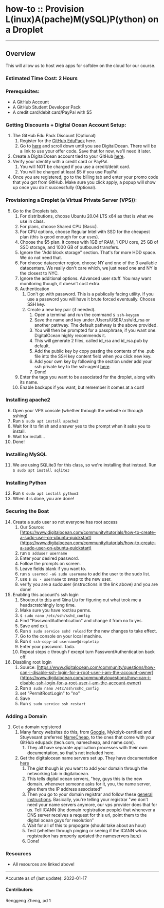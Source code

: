 # how-to :: Provision L(inux)A(pache)M(ySQL)P(ython) on a Droplet
---
## Overview
This will allow us to host web apps for softdev on the cloud for our course.

### Estimated Time Cost: 2 Hours

### Prerequisites:
 - A GitHub Account
 - A GitHub Student Developer Pack
 - A credit card/debit card/PayPal with $5

### Getting Discounts + Digital Ocean Account Setup:  

1. The GitHub Edu Pack Discount (Optional)  
	1. Register for the [GitHub EduPack](https://education.github.com/pack) here.  
	2. Go to [here](https://education.github.com/pack/offers) and scroll down until you see DigitalOcean. There will be a link to use your offer code. Save that for now, we'll need it later.  
2. Create a DigitalOcean account tied to your GitHub [here](https://cloud.digitalocean.com/registrations/new).
3. Verify your identity with a credit card or PayPal.  
	1. You will NOT be charged if you use a credit/debit card.  
	2. You will be charged at least $5 if you use PayPal.  
4. Once you are registered, go to the billing tab and enter your promo code that you got from GitHub. Make sure you click apply, a popup will show up once you do it successfully (Optional).  

### Provisioning a Droplet (a Virtual Private Server (VPS)):

5. Go to the Droplets tab.  
	1. For distributions, choose Ubuntu 20.04 LTS x64 as that is what we use in class.  
	2. For plans, choose Shared CPU (Basic).  
	3. For CPU options, choose Regular Intel with SSD for the cheapest plan (this is good enough for our uses).  
	4. Choose the $5 plan. It comes with 1GB of RAM, 1 CPU core, 25 GB of SSD storage, and 1000 GB of outbound transfers.  
	5. Ignore the "Add block storage" section. That's for more HDD space. We do not need that.  
	6. For choose datacenter region, choose NY and one of the 3 available datacenters. We really don't care which, we just need one and NY is the closest to NYC.  
	7. Ignore the additional options. Advanced user stuff. You may want monitoring though, it doesn't cost extra.  
	8. Authentication  
		1. Don't go with password. This is a publically facing utility. If you use a password you will have it brute forced eventually. Choose SSH key.  
		2. Create a new key pair (if needed).  
			1. Open a terminal and run the command ```$ ssh-keygen```  
			2. Save the name and key under /Users/USER/.ssh/id_rsa or another pathway. The default pathway is the above provided.  
			3. You will then be prompted for a passphrase, if you want one. DigitalOcean highly recommends it.  
			4. This will generate 2 files, called id_rsa and id_rsa.pub by default.  
			5. Add the public key by copy pasting the contents of the .pub file into the SSH key content field when you click new key.  
			6. Add your own key by following the section under add your ssh private key to the ssh-agent [here](https://docs.github.com/en/authentication/connecting-to-github-with-ssh/generating-a-new-ssh-key-and-adding-it-to-the-ssh-agent).  
			7. Done!  
	9. Enter the tags you want to be associated for the droplet, along with its name.  
	10. Enable backups if you want, but remember it comes at a cost!  

### Installing apache2

6. Open your VPS console (whether through the website or through sshing)  
7. Run ```$ sudo apt install apache2```  
8. Wait for it to finish and answer yes to the prompt when it asks you to install.  
9. Wait for install...  
10. Done!  

### Installing MySQL

11. We are using SQLite3 for this class, so we're installing that instead. Run ```$ sudo apt install sqlite3```

### Installing Python  

12. Run ```$ sudo apt install python3```  
13. When it is done, you are done!  

### Securing the Boat

14. Create a sudo user so not everyone has root access  
	1. Our Source: [https://www.digitalocean.com/community/tutorials/how-to-create-a-sudo-user-on-ubuntu-quickstart](https://www.digitalocean.com/community/tutorials/how-to-create-a-sudo-user-on-ubuntu-quickstart)  
	2. run ```$ adduser username```  
	3. Enter your desired password.  
	4. Follow the prompts on screen.  
	5. Leave fields blank if you want to.  
	6. run ```$ usermod -aG sudo username``` to add the user to the sudo list.  
	7. use ```$ su - username``` to swap to the new user.  
	8. verify you are a sudouser (instructions in the link above) and you are done!  
15. Enabling this account's ssh login
	1. Shoutout to [this](https://www.digitalocean.com/community/questions/error-permission-denied-publickey-when-i-try-to-ssh) and Qina Liu for figuring out what took me a headscratchingly long time.  
	2. Make sure you have root/su perms.
	3. ```$ sudo nano /etc/ssh/sshd_config```  
	4. Find "PasswordAuthentication" and change it from no to yes.  
	5. Save and exit.  
	6. Run ```$ sudo service sshd reload``` for the new changes to take effect.  
	7. Go to the console on your local machine.  
	8. Run ```$ ssh-copy-id username@dropletip```  
	9. Enter your password. Tada.  
	10. Repeat steps c through f except turn PasswordAuthentication back off.  
16. Disabling root login
	1. Source: [https://www.digitalocean.com/community/questions/how-can-i-disable-ssh-login-for-a-root-user-i-am-the-account-owner](https://www.digitalocean.com/community/questions/how-can-i-disable-ssh-login-for-a-root-user-i-am-the-account-owner)  
	2. Run ```$ sudo nano /etc/ssh/sshd_config```  
	3. set "PermitRootLogin" to "no"  
	4. Save  
	5. Run ```$ sudo service ssh restart```  

### Adding a Domain
1. Get a domain registered
	1. Many fancy websites do this, from [Google](https://domains.google/), Mykolyk-certified and Stuyvesant preferred [NameCheap](https://www.namecheap.com/), to the ones that come with your GitHub edupack (tech.com, namecheap, and name.com).
		1. They all have separate application processes with their own documentation, so that's not included here.
	2. Get the digitalocean name servers set up. They have documentation [here](https://docs.digitalocean.com/products/networking/dns/quickstart/)
		1. The gist though is you want to add your domain through the networking tab in digitalocean.
		2. This tells digital ocean servers, "hey, guys this is the new domain. whenever someone asks for it, you, the name server, give them the IP address associated"
		3. Then you go to your domain registrar and follow these [general instructions](https://www.digitalocean.com/community/tutorials/how-to-point-to-digitalocean-nameservers-from-common-domain-registrars). Basically, you're telling your registrar "we don't need your name servers anymore, our vps provider does that for us. Tell ICANN (the domain registration people) that whenever a DNS server receives a request for this url, point them to the digital ocean guys for resolution"
		4. Wait for all of this to propogate (should take about an hour)
		5. Test (whether through pinging or seeing if the ICANN whois registration has properly updated the nameservers [here](https://lookup.icann.org/lookup))
		6. Done!

### Resources
* All resources are linked above!

---

Accurate as of (last update): 2022-01-17

#### Contributors:  
Renggeng Zheng, pd 1  
